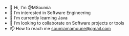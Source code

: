 - 👋 Hi, I’m @MSoumia
- 👀 I’m interested in Software Engineering
- 🌱 I’m currently learning Java
- 💞️ I’m looking to collaborate on Software projects or tools
- 📫 How to reach me soumiamamoune@gmail.com

<!---
MSoumia/MSoumia is a ✨ special ✨ repository because its `README.md` (this file) appears on your GitHub profile.
You can click the Preview link to take a look at your changes.
--->
